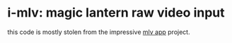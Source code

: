 # i-mlv: magic lantern raw video input

this code is mostly stolen from the impressive
[mlv app](https://github.com/ilia3101/MLV-App) project.
